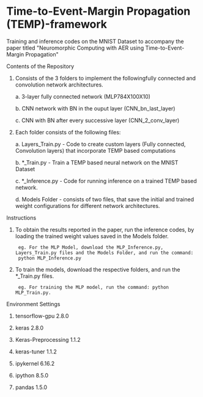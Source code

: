 # Time-to-Event-Margin Propagation (TEMP)-framework 
Training and inference codes on the MNIST Dataset to accompany the paper titled "Neuromorphic Computing with AER using Time-to-Event-Margin Propagation"

Contents of the Repository

1. Consists of the 3 folders to implement the followingfully connected and convolution network architectures. 

    a. 3-layer fully connected network (MLP784X100X10)

    b. CNN network with BN in the ouput layer (CNN_bn_last_layer)

    c. CNN with BN after every successive layer (CNN_2_conv_layer)  

2. Each folder consists of the following files:

    a. Layers_Train.py -  Code to create custom layers (Fully connected, Convolution layers) that incorporate TEMP based computations

    b. *_Train.py - Train a TEMP based neural network on the MNIST Dataset

    c. *_Inference.py -  Code for running inference on a trained TEMP based network.

    d. Models Folder - consists of two files, that save the initial and trained weight configurations for different network architectures.
    
Instructions
1. To obtain the results reported in the paper, run the inference codes, by loading the trained weight values saved in the Models folder. 

        eg. For the MLP Model, download the MLP_Inference.py, Layers_Train.py files and the Models Folder, and run the command:  
        python MLP_Inference.py
        
2. To train the models, download the respective folders, and run the *_Train.py files.

        eg. For training the MLP model, run the command: python MLP_Train.py. 
        
Environment Settings
    
1. tensorflow-gpu               2.8.0

2. keras                        2.8.0

3. Keras-Preprocessing          1.1.2

4. keras-tuner                  1.1.2

5. ipykernel                    6.16.2

6. ipython                      8.5.0

7. pandas                       1.5.0

